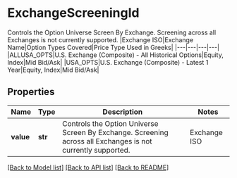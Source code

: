 # ExchangeScreeningId

Controls the Option Universe Screen By Exchange. Screening across all Exchanges is not currently supported. |Exchange ISO|Exchange Name|Option Types Covered|Price Type Used in Greeks| |---|---|---|---| |ALLUSA_OPTS|U.S. Exchange (Composite) - All Historical Options|Equity, Index|Mid Bid/Ask| |USA_OPTS|U.S. Exchange (Composite) - Latest 1 Year|Equity, Index|Mid Bid/Ask| 

## Properties
Name | Type | Description | Notes
------------ | ------------- | ------------- | -------------
**value** | **str** | Controls the Option Universe Screen By Exchange. Screening across all Exchanges is not currently supported. |Exchange ISO|Exchange Name|Option Types Covered|Price Type Used in Greeks| |---|---|---|---| |ALLUSA_OPTS|U.S. Exchange (Composite) - All Historical Options|Equity, Index|Mid Bid/Ask| |USA_OPTS|U.S. Exchange (Composite) - Latest 1 Year|Equity, Index|Mid Bid/Ask|  | defaults to "USA_OPTS",  must be one of ["ALLUSA_OPTS", "USA_OPTS", ]

[[Back to Model list]](../README.md#documentation-for-models) [[Back to API list]](../README.md#documentation-for-api-endpoints) [[Back to README]](../README.md)


